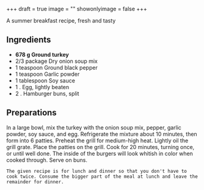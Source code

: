 +++
draft = true
image = ""
showonlyimage = false
+++

A summer breakfast recipe, fresh and tasty
<!--more-->

## Ingredients

- **678 g Ground turkey**
- 2/3 package Dry onion soup mix
- 1 teaspoon Ground black pepper
- 1 teaspoon Garlic powder
- 1 tablespoon Soy sauce
- 1 . Egg, lightly beaten
- 2 . Hamburger buns, split

## Preparations

In a large bowl, mix the turkey with the onion soup mix, pepper, garlic powder, soy sauce, and egg. Refrigerate the mixture about 10 minutes, then form into 6 patties. Preheat the grill for medium-high heat. Lightly oil the grill grate. Place the patties on the grill. Cook for 20 minutes, turning once, or until well done. The inside of the burgers will look whitish in color when cooked through. Serve on buns.  

`The given recipe is for lunch and dinner so that you don't have to cook twice. Consume the bigger part of the meal at lunch and leave the remainder for dinner.`
